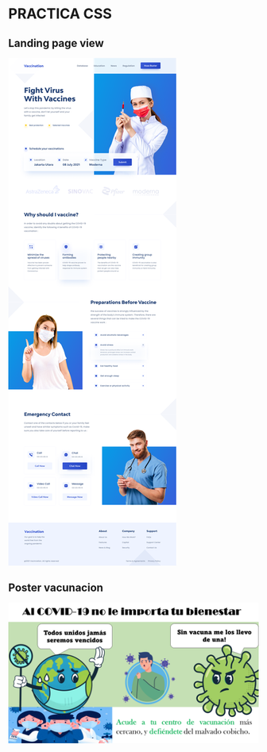 # PRACTICA CSS
## Landing page view
![Landing Page](./landingVaccination.png)

## Poster vacunacion
![Poster vacunacion](./poster_vacunacion.png)
